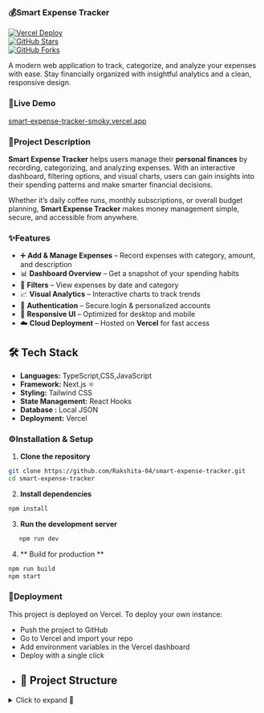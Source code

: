 ###  💰Smart Expense Tracker

[![Vercel Deploy](https://vercelbadge.vercel.app/api/Rakshita-04/smart-expense-tracker)](https://smart-expense-tracker-smoky.vercel.app)  
[![GitHub Stars](https://img.shields.io/github/stars/Rakshita-04/smart-expense-tracker?style=flat&color=yellow)](https://github.com/Rakshita-04/smart-expense-tracker/stargazers)  
[![GitHub Forks](https://img.shields.io/github/forks/Rakshita-04/smart-expense-tracker?style=flat&color=blue)](https://github.com/Rakshita-04/smart-expense-tracker/network/members)  

A modern web application to track, categorize, and analyze your expenses with ease. Stay financially organized with insightful analytics and a clean, responsive design.

### 🔗Live Demo
[smart-expense-tracker-smoky.vercel.app](https://smart-expense-tracker-smoky.vercel.app)


### 📖Project Description  

**Smart Expense Tracker** helps users manage their **personal finances** by recording, categorizing, and analyzing expenses. With an interactive dashboard, filtering options, and visual charts, users can gain insights into their spending patterns and make smarter financial decisions.  

Whether it’s daily coffee runs, monthly subscriptions, or overall budget planning, **Smart Expense Tracker** makes money management simple, secure, and accessible from anywhere.  


### ✨Features  

- ➕ **Add & Manage Expenses** – Record expenses with category, amount, and description  
- 📊 **Dashboard Overview** – Get a snapshot of your spending habits  
- 📅 **Filters** – View expenses by date and category  
- 📈 **Visual Analytics** – Interactive charts to track trends  
- 🔐 **Authentication** – Secure login & personalized accounts  
- 📱 **Responsive UI** – Optimized for desktop and mobile  
- ☁️ **Cloud Deployment** – Hosted on **Vercel** for fast access

## 🛠️ Tech Stack  

- **Languages:** TypeScript,CSS,JavaScript
- **Framework:** Next.js ⚛  
- **Styling:** Tailwind CSS  
- **State Management:** React Hooks  
- **Database :** Local JSON
- **Deployment:** Vercel


### ⚙️Installation & Setup  

1. **Clone the repository**  

```bash
git clone https://github.com/Rakshita-04/smart-expense-tracker.git
cd smart-expense-tracker
```

2. **Install dependencies**
```bash
npm install
```

3. **Run the development server**
```bash
   npm run dev
```

4. ** Build for production **
```bash
npm run build
npm start
```

### 🚀Deployment

This project is deployed on Vercel. To deploy your own instance:

- Push the project to GitHub
- Go to Vercel and import your repo  
- Add environment variables in the Vercel dashboard  
- Deploy with a single click
- ## 📂 Project Structure
<details>
<summary>Click to expand 📁</summary>

```plaintext
Smart-Expense-Tracker
├── app/ # Next.js App Router (layout, pages, etc.)
│ ├── api/ # API routes (backend logic if used)
│ ├── globals.css # Global styles
│ ├── layout.tsx # Root layout
│ └── page.tsx # Main landing page
├── components/ # Reusable UI components
│ └── ui/ # ShadCN/UI based components (buttons, cards, forms, etc.)
├── data/ # Static JSON data (expenses.json, users.json)
├── hooks/ # Custom React hooks
├── lib/ # Utility functions
├── public/ # Public assets (logos, images, placeholders)
├── styles/ # Styling files (Tailwind + CSS)
├── .gitignore # Git ignore rules
├── components.json # ShadCN components config
├── next.config.mjs # Next.js configuration
├── package.json # Dependencies & scripts
├── tsconfig.json # TypeScript configuration
├── tailwind.config.ts # Tailwind CSS config
└── README.md # Documentation

</details> ```
